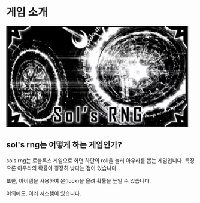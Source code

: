 # 게임 소개

![Sol's RNG](image/intro/logo.PNG)

## sol's rng는 어떻게 하는 게임인가?
<p>sols rng는 로블록스 게임으로 화면 하단의 roll을 눌러 아우라를 뽑는 게임입니다.  
특징으론 아우라의 확률이 굉장히 낮다는 점이 있습니다.</p>
<p>또한, 아이템을 사용하여 운(luck)을 올려 확률을 높일 수 있습니다. </p>
이외에도, 여러 시스템이 있습니다.